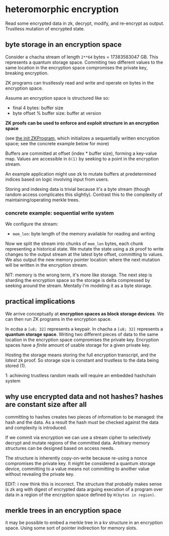 # heteromorphic encryption

Read some encrypted data in zk, decrypt, modify, and re-encrypt as output. Trustless mutation of encrypted state.

## byte storage in an encryption space

Consider a chacha stream of length `2**64` bytes = 17383583047 GB. This represents a quantum storage space. Commiting two different values to the same location in the encryption space compromises the private key, breaking encryption.

ZK programs can trustlessly read and write and operate on bytes in the encryption space.

Assume an encryption space is structured like so:
- final 4 bytes: buffer size
- byte offset % buffer size: buffer at version

**ZK proofs can be used to enforce and exploit structure in an encryption space**

(see [the init ZKProgram](crates/heteromorphic_zk/src/bin/init.rs), which initializes a sequantially written encryption space; see the concrete example below for more)

Buffers are committed at offset (index * buffer size), forming a key-value map. Values are accessible in `O(1)` by seeking to a point in the encryption stream.

An example application might use zk to mutate buffers at predetermined indices based on logic involving input from users.

Storing and indexing data is trivial because it's a byte stream (though random access complicates this slightly). Contrast this to the complexity of maintaining/operating merkle trees.

### concrete example: sequential write system
We configure the stream:
- `mem_len`: byte length of the memory available for reading and writing

Now we split the stream into chunks of `mem_len` bytes, each chunk representing a historical state. We mutate the state using a zk proof to write changes to the output stream at the latest byte offset, committing to values. We also output the new memory pointer location: where the next mutation will be written in the encryption stream.

NIT: memory is the wrong term, it's more like storage. The next step is sharding the encryption space so the storage is delta compressed by seeking around the stream. Mentally I'm modeling it as a byte storage.

## practical implications

We arrive conceptually at **encryption spaces as block storage devices**. We can then run ZK programs in the encryption space.

In ecdsa a `[u8; 32]` represents a keypair. In chacha a `[u8; 32]` represents a **quantum storage space**. Writing two different pieces of data to the same location in the encryption space compromises the private key. Encryption spaces have a _finite_ amount of usable storage for a given private key.

Hosting the storage means storing the full encryption transcript, and the _latest_ zk proof. So storage size is constant and trustless to the data being stored (1).

1: achieving trustless random reads will require an embedded hashchain system

## why use encrypted data and not hashes? hashes are constant size after all

committing to hashes creates two pieces of information to be managed: the hash and the data. As a result the hash must be checked against the data and complexity is introduced.

If we commit via encryption we can use a stream cipher to selectively decrypt and mutate regions of the committed data. Arbitrary memory structures can be designed based on access needs.

The structure is inherently copy-on-write because re-using a nonce compromises the private key. It might be considered a quantum storage device, committing to a value means not committing to another value without revealing the private key.

EDIT: i now think this is incorrect. The structure that probably makes sense is zk arg with digest of encrypted data arguing execution of a program over data in a region of the encryption space defined by `H(bytes in region)`.

## merkle trees in an encryption space

it may be possible to embed a merkle tree in a kv structure in an encryption space. Using some sort of pointer indirection for memory slots.
